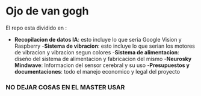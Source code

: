 # Ojo de van gogh
 El repo esta dividido en :

 - **Recopilacion de datos IA**: esto incluye lo que seria Google Vision y Raspberry
-**Sistema de vibracion**: esto incluye lo que serian los motores de vibracion y vibracion segun colores
-**Sistema de alimentacion**: diseño del sistema de alimentacion y fabricacion del mismo
-**Neurosky Mindwave**: Informacion del sensor cerebral y su uso
-**Presupuestos y documentaciones**: todo el manejo economico y legal del proyecto

### NO DEJAR COSAS EN EL MASTER USAR
<!--stackedit_data:
eyJoaXN0b3J5IjpbMzQ4ODI1MTAsLTc0MTA4MjA3Nl19
-->